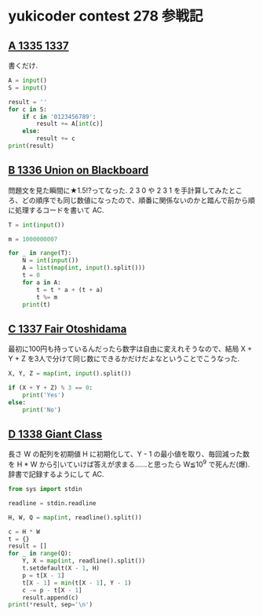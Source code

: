 # yukicoder contest 278 参戦記

## [A 1335 1337](https://yukicoder.me/problems/no/1335)

書くだけ.

```python
A = input()
S = input()

result = ''
for c in S:
    if c in '0123456789':
        result += A[int(c)]
    else:
        result += c
print(result)
```

## [B 1336 Union on Blackboard](https://yukicoder.me/problems/no/1336)

問題文を見た瞬間に★1.5!?ってなった. 2 3 0 や 2 3 1 を手計算してみたところ、どの順序でも同じ数値になったので、順番に関係ないのかと踏んで前から順に処理するコードを書いて AC.

```python
T = int(input())

m = 1000000007

for _ in range(T):
    N = int(input())
    A = list(map(int, input().split()))
    t = 0
    for a in A:
        t = t * a + (t + a)
        t %= m
    print(t)
```

## [C 1337 Fair Otoshidama](https://yukicoder.me/problems/no/1337)

最初に100円も持っているんだったら数字は自由に変えれそうなので、結局 X + Y + Z を3人で分けて同じ数にできるかだけだよなということでこうなった.

```python
X, Y, Z = map(int, input().split())

if (X + Y + Z) % 3 == 0:
    print('Yes')
else:
    print('No')
```

## [D 1338 Giant Class](https://yukicoder.me/problems/no/1338)

長さ W の配列を初期値 H に初期化して、Y - 1 の最小値を取り、毎回減った数を H * W から引いていけば答えが求まる……と思ったら W≦10<sup>9</sup> で死んだ(爆). 辞書で記録するようにして AC.

```python
from sys import stdin

readline = stdin.readline

H, W, Q = map(int, readline().split())

c = H * W
t = {}
result = []
for _ in range(Q):
    Y, X = map(int, readline().split())
    t.setdefault(X - 1, H)
    p = t[X - 1]
    t[X - 1] = min(t[X - 1], Y - 1)
    c -= p - t[X - 1]
    result.append(c)
print(*result, sep='\n')
```
